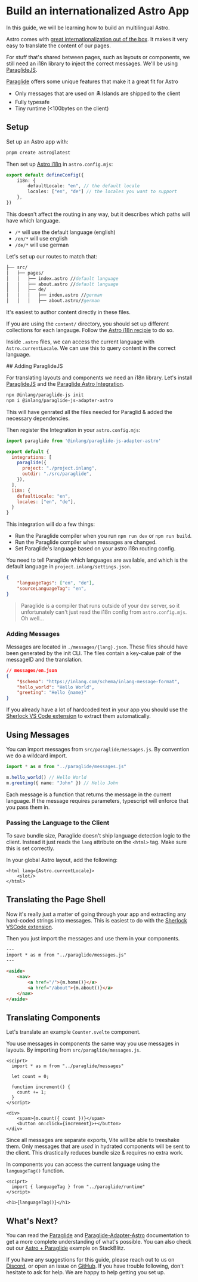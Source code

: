 # Build an internationalized Astro App

In this guide, we will be learning how to build an multilingual Astro.

Astro comes with [great internationalization out of the box](https://docs.astro.build/en/recipes/i18n/). It makes it very easy to translate the content of our pages.

For stuff that's shared between pages, such as layouts or components, we still need an i18n library to inject the correct messages. We'll be using [ParaglideJS](/m/gerre34r/library-inlang-paraglideJs). 

[Paraglide](/m/gerre34r/library-inlang-paraglideJs) offers some unique features that make it a great fit for Astro
- Only messages that are used on 🏝️Islands are shipped to the client
- Fully typesafe
- Tiny runtime (<100bytes on the client)

## Setup

Set up an Astro app with:

```bash
pnpm create astro@latest
```

Then set up [Astro i18n](https://docs.astro.build/en/recipes/i18n/) in `astro.config.mjs`:

```ts
export default defineConfig({
	i18n: {
		defaultLocale: "en", // the default locale
		locales: ["en", "de"] // the locales you want to support
	},
})
```

This doesn't affect the routing in any way, but it describes which paths will have which language.
- `/*` will use the default language (english)
- `/en/*` will use english
- `/de/*` will use german 

Let's set up our routes to match that:

```fs
├── src/
│   ├── pages/
│   │   ├── index.astro //default language
│   │   ├── about.astro //default language
│   │   ├── de/
│   │   │   ├── index.astro //german
│   │   │   ├── about.astro//german
```

It's easiest to author content directly in these files.

If you are using the `content/` directory, you should set up different collections for each langauge. Follow the [Astro i18n recipie](https://docs.astro.build/en/recipes/i18n/#use-collections-for-translated-content) to do so.  

Inside `.astro` files, we can access the current language with `Astro.currentLocale`. We can use this to query content in the correct language.

## Adding ParaglideJS

For translating layouts and components we need an i18n library. Let's install [ParaglideJS](https://inlang.com/m/gerre34r/library-inlang-paraglideJs) and the [Paraglide Astro Integration](https://inlang.com/m/iljlwzfs/paraglide-astro-i18n).

```bash
npx @inlang/paraglide-js init
npm i @inlang/paraglide-js-adapter-astro
```

This will have genrated all the files needed for Paraglid & added the necessary dependencies.

Then register the Integration in your `astro.config.mjs`:

```js
import paraglide from '@inlang/paraglide-js-adapter-astro'

export default {
  integrations: [
    paraglide({
      project: "./project.inlang",
      outdir: "./src/paraglide",
    }),
  ],
  i18n: {
    defaultLocale: "en",
    locales: ["en", "de"],
  }
}
```

This integration will do a few things:
- Run the Paraglide compiler when you run `npm run dev` or `npm run build`.
- Run the Paraglide compiler when messages are changed.
- Set Paraglide's language based on your astro i18n routing config.

You need to tell Paraglide which languages are available, and which is the default language in `project.inlang/settings.json`. 

```json
{
    "languageTags": ["en", "de"],
    "sourceLanguageTag": "en",
}
```

> Paraglide is a compiler that runs outside of your dev server, so it unfortunately can't just read the i18n config from `astro.config.mjs`. Oh well...

### Adding Messages

Messages are located in `./messages/{lang}.json`. These files should have been generated by the init CLI.
The files contain a key-calue pair of the messageID and the translation.

```json
// messages/en.json
{
	"$schema": "https://inlang.com/schema/inlang-message-format",
	"hello_world": "Hello World",
	"greeting": "Hello {name}"
}
```

If you already have a lot of hardcoded text in your app you should use the [Sherlock VS Code extension](https://inlang.com/m/r7kp499g/app-inlang-ideExtension) to extract them automatically.

## Using Messages

You can import messages from `src/paraglide/messages.js`. By convention we do a wildcard import.

```ts
import * as m from "../paraglide/messages.js"

m.hello_world() // Hello World
m.greeting({ name: "John" }) // Hello John
```

Each message is a function that returns the message in the current language. If the message requires parameters, typescript will enforce that you pass them in.

### Passing the Language to the Client

To save bundle size, Paraglide doesn't ship language detection logic to the client. Instead it just reads the `lang` attribute on the `<html>` tag. Make sure this is set correctly. 

In your global Astro layout, add the following:
```tsx
<html lang={Astro.currentLocale}>
    <slot/>
</html>
```

## Translating the Page Shell

Now it's really just a matter of going through your app and extracting any hard-coded strings into messages. This is easiest to do with the [Sherlock VSCode extension](https://inlang.com/m/r7kp499g/app-inlang-ideExtension).

Then you just import the messages and use them in your components. 

```html
---
import * as m from "../paraglide/messages.js"
---

<aside>
    <nav>
        <a href="/">{m.home()}</a>
        <a href="/about">{m.about()}</a>
    </nav>
</aside>

```

## Translating Components

Let's translate an example `Counter.svelte` component.

You use messages in components the same way you use messages in layouts. By importing from `src/paraglide/messages.js`.

```svelte
<sciprt>
  import * as m from "../paraglide/messages"

  let count = 0; 

  function increment() {
    count += 1;
  }
</script>

<div>
    <span>{m.count({ count })}</span>
    <button on:click={increment}>+</button>
</div>
```

Since all messages are separate exports, Vite will be able to treeshake them. Only messages that are _used_ in hydrated components will be sent to the client. This drastically reduces bundle size & requires no extra work.

In components you can access the current language using the `languageTag()` function.

```svelte
<sciprt>
  import { languageTag } from "../paraglide/runtime"
</script>

<h1>{languageTag()}</h1>
```

## What's Next?

You can read the [Paraglide](https://inlang.com/m/gerre34r/library-inlang-paraglideJs) and [Paraglide-Adapter-Astro](https://inlang.com/m/iljlwzfs/paraglide-astro-i18n) documentation to get a more complete understanding of what's possible. You can also check out our [Astro + Paraglide](https://stackblitz.com/~/github.com/LorisSigrist/paraglide-astro-example) example on StackBlitz.

If you have any suggestions for this guide, please reach out to us on [Discord](https://discord.gg/CNPfhWpcAa), or open an issue on [GitHub](https://www.github.com/opral/inlang-paraglide-js/issues). If you have trouble following, don't hesitate to ask for help. We are happy to help getting you set up.
